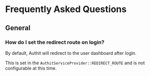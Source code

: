 # Frequently Asked Questions

## General

### <question>How do I set the redirect route on login?</question>

By default, Authit will redirect to the user dashboard after login. 

This is set in the `AuthitServiceProvider::REDIRECT_ROUTE` and is not configurable at this time.
